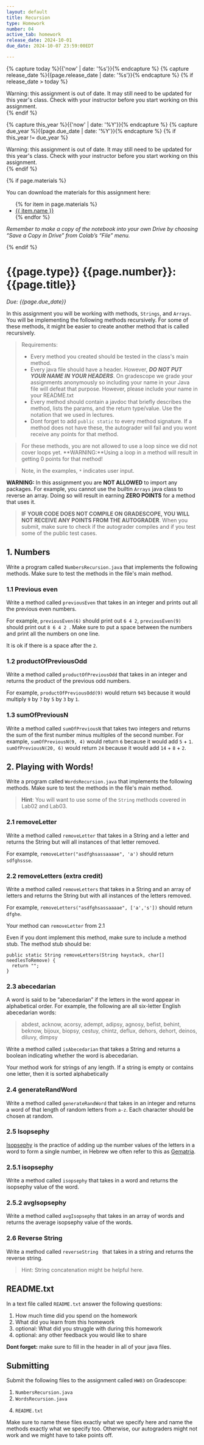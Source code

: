 ```yaml
---
layout: default
title: Recursion
type: Homework
number: 04
active_tab: homework
release_date: 2024-10-01
due_date: 2024-10-07 23:59:00EDT

---
```


<!-- Check whether the assignment is ready to release -->
{% capture today %}{{'now' | date: '%s'}}{% endcapture %}
{% capture release_date %}{{page.release_date | date: '%s'}}{% endcapture %}
{% if release_date > today %} 
<div class="alert alert-danger">
Warning: this assignment is out of date.  It may still need to be updated for this year's class.  Check with your instructor before you start working on this assignment.
</div>
{% endif %}
<!-- End of check whether the assignment is up to date -->


<!-- Check whether the assignment is up to date -->
{% capture this_year %}{{'now' | date: '%Y'}}{% endcapture %}
{% capture due_year %}{{page.due_date | date: '%Y'}}{% endcapture %}
{% if this_year != due_year %} 
<div class="alert alert-danger">
Warning: this assignment is out of date.  It may still need to be updated for this year's class.  Check with your instructor before you start working on this assignment.
</div>
{% endif %}
<!-- End of check whether the assignment is up to date -->



{% if page.materials %}
<div class="alert alert-info">
You can download the materials for this assignment here:
<ul>
{% for item in page.materials %}
<li><a href="{{item.url}}">{{ item.name }}</a></li>
{% endfor %}
</ul>


<i>Remember to make a copy of the notebook into your own Drive by choosing “Save a Copy in Drive” from Colab’s “File” menu.</i>

</div>
{% endif %}





{{page.type}} {{page.number}}: {{page.title}}
=============================================================

_Due: {{page.due_date}}_

In this assignment you will be working with methods, `Strings`, and `Arrays`. You will be implementing the following methods recursively. For some of these methods, it might be easier to create another method that is called recursively. 
<!--For example, recall how in lecture 9 we created a recursive method called [`public static int sumArray(String[] list, int index)`](https://github.com/BMC-CS-113/class-examples-s23/blob/main/week5/SumInputRecursion.java ) to sum all of the values in an array.--> 


> Requirements:
> 
> - Every method you created should be tested in the class's main method.
> - Every java file should have a header. However, ***DO NOT PUT YOUR NAME IN YOUR HEADERS***. On gradescope we grade your assignments anonymously so including your name in your Java file will defeat that purpose. However, please include your name in your README.txt
> - Every method should contain a javdoc that briefly describes the method, lists the params, and the return type/value. Use the notation that we used in lectures.
> - Dont forget to add `public static` to every method signature. If a method does not have these, the autograder will fail and you wont receive any points for that method.

> For these methods, you are not allowed to use a loop since we did not cover loops yet. **WARNING:**Using a loop in a method will result in getting 0 points for that method!

> Note, in the examples, `*` indicates user input.
>
**WARNING:** In this assignment you are **NOT ALLOWED** to import any packages. For example, you cannot use the builtin `Arrays` java class to reverse an array. Doing so will result in earning **ZERO POINTS** for a method that uses it.
>
> **IF YOUR CODE DOES NOT COMPILE ON GRADESCOPE, YOU WILL NOT RECEIVE ANY POINTS FROM THE AUTOGRADER**. When you submit, make sure to check if the autograder compiles and if you test some of the public test cases.


## 1. Numbers


Write a program called `NumbersRecursion.java` that implements the following methods. Make sure to test the methods in the file's main method.

### 1.1 Previous even

Write a method called `previousEven` that takes in an integer and prints out all the previous even numbers.

For example, `previousEven(6)` should print out `6 4 2`, `previousEven(9)` should print out `8 6 4 2 `. Make sure to put a space between the numbers and print all the numbers on one line. 

It is ok if there is a space after the `2`.

### 1.2 productOfPreviousOdd

Write a method called `productOfPreviousOdd` that takes in an integer and returns the product of the previous odd numbers.  

For example, `productOfPreviousOdd(9)` would return `945` because it would multiply `9` by `7` by `5` by `3` by `1`. 


### 1.3 sumOfPreviousN

Write a method called `sumOfPreviousN` that takes two integers and returns the sum of the first number minus multiples of the second number. For example,
`sumOfPreviousN(9, 4)` would return `6` because it would add `5` + `1`. `sumOfPreviousN(20, 6)` would return `24` because it would add `14` + `8` + `2`. 


## 2. Playing with Words!

Write a program called `WordsRecursion.java` that implements the following methods. Make sure to test the methods in the file's main method.

 
> **Hint**: You will want to use some of the `String` methods covered in Lab02 and Lab03.

### 2.1 removeLetter

Write a method called `removeLetter` that takes in a String and a letter and returns the String but will all instances of that letter removed.

For example, `removeLetter("asdfghsassaaaae", 'a')` should return `sdfghssse`.

### 2.2 removeLetters (extra credit)

Write a method called `removeLetters` that takes in a String and an array of letters and returns the String but with all instances of the letters removed.

For example, `removeLetters("asdfghsassaaaae", ['a','s'])` should return `dfghe`.

Your method can `removeLetter` from 2.1

Even if you dont implement this method,
make sure to include a method stub. The method stub should be:

```
public static String removeLetters(String haystack, char[] needlesToRemove) {
  return "";
}
```

### 2.3 abecedarian

A word is said to be “abecedarian” if the letters in the word
appear in alphabetical order. For example, the following are all six-letter
English abecedarian words:

> abdest, acknow, acorsy, adempt, adipsy, agnosy, befist, behint,
beknow, bijoux, biopsy, cestuy, chintz, deflux, dehors, dehort, deinos,
diluvy, dimpsy

Write a method called `isAbecedarian` that takes a String and returns a
boolean indicating whether the word is abecedarian. 

Your method work for strings of any length. If a string is empty or contains one letter, then it is sorted alphabetically

### 2.4 generateRandWord

Write a method called `generateRandWord` that takes in an integer and returns a word of that length of random letters from `a-z`. 
Each character should be chosen at random.



### 2.5 Isopsephy

[Isopsephy](https://en.wikipedia.org/wiki/Isopsephy) is the practice of adding up the number values of the letters in a word to form a single number, in Hebrew we often refer to this as [Gematria](https://en.wikipedia.org/wiki/Gematria). 

### 2.5.1 isopsephy
Write a method called `isopsephy` that takes in a word and returns the isopsephy value of the word.

### 2.5.2 avgIsopsephy
Write a method called `avgIsopsephy` that takes in an array of words and returns the average isopsephy value of the words.



### 2.6 Reverse String

Write a method called `reverseString ` that takes in a string and returns the reverse string.

> Hint: String concatenation might be helpful here.

<!--
## 3. Arrays

In a file called `ArraysRecursion.java`, write the following methods.

### 3.1 isPalindrome

A palindrome is a word (or an ordered collection) that is the same backwords. For example, `madam` and `"a man, a plan, a canal – Panama` are both palindromes.

#### 3.1.2 isPalindrome characters

Write a method called `isPalindrome` that takes in an array of characters and returns true if the array is a palindrome. If the array is empty, the method should return `true` since that technically is a palindrome.

> Note, do not solve this by reversing the array and then comparing the two arrays.

####23 3.1.3 isPalindrome integers

Write a method called `isPalindrome` that takes in an array of integers and returns true if the array is a palindrome. If the array is empty, the method should return `true`.

> Note, do not solve this by reversing the array and then comparing the two arrays.


### 3.2 Sorted

Write a method caled `isSorted` that takes in an array of integers and a boolean and determines if the list of numbers is sorted. If the boolean parameter is `true`, then the method should check if the numbers are sorted in ascending order (1234), if the parameter is `false`, then the method should check if the numbers are sorted in descending order (4321).  
-->




## README.txt

In a text file called `README.txt` answer the following questions:

1. How much time did you spend on the homework
2. What did you learn from this homework
3. optional: What did you struggle with during this homework
4. optional: any other feedback you would like to share

**Dont forget:** make sure to fill in the header in all of your java files.

## Submitting

Submit the following files to the assignment called `HW03` on Gradescope:

1. `NumbersRecursion.java`
1. `WordsRecursion.java`
<!--2. `ArraysRecursion.java`-->
4. `README.txt`

Make sure to name these files exactly what we specify here and name the methods exactly what we specify too. Otherwise,
our autograders might not work and we might have to take points off.
